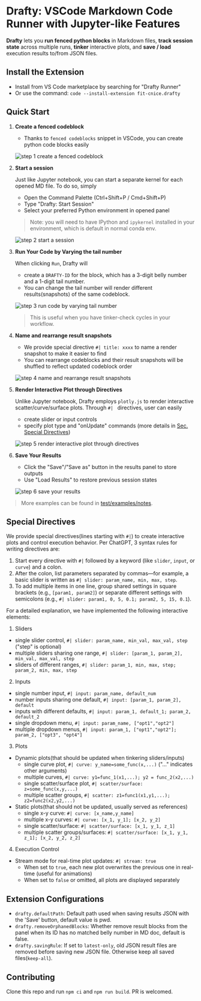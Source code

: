 # Drafty: VSCode Markdown Code Runner with Jupyter-like Features

**Drafty** lets you **run fenced python blocks** in Markdown files, **track session state** across multiple runs, **tinker** interactive plots, and **save / load** execution results to/from JSON files.

## Install the Extension

- Install from VS Code marketplace by searching for "Drafty Runner"
- Or use the command: `code --install-extension fit-cnice.drafty`

## Quick Start

1. **Create a fenced codeblock**

   - Thanks to `fenced codeblocks` snippet in VSCode, you can create python code blocks easily

   ![step 1 create a fenced codeblock](https://s3.gifyu.com/images/bSLo7.gif)

2. **Start a session**

   Just like Jupyter notebook, you can start a separate kernel for each opened MD file. To do so, simply

   - Open the Command Palette (Ctrl+Shift+P / Cmd+Shift+P)
   - Type "Drafty: Start Session"
   - Select your preferred Python environment in opened panel

   > Note: you will need to have IPython and `ipykernel` installed in your environment, which is default in normal conda env.

   ![step 2 start a session](https://s3.gifyu.com/images/bSLor.gif)

3. **Run Your Code by Varying the tail number**

   When clicking `Run`, Drafty will 
   - create a `DRAFTY-ID` for the block, which has a 3-digit belly number and a 1-digit tail number. 
   - You can change the tail number will render different results(snapshots) of the same codeblock. 

   ![step 3 run code by varying tail number](https://s3.gifyu.com/images/bSL1b.gif)

   > This is useful when you have tinker-check cycles in your workflow.

4. **Name and rearrange result snapshots**
   - We provide special directive `#| title: xxxx` to name a render snapshot to make it easier to find
   - You can rearrange codeblocks and their result snapshots will be shuffled to reflect updated codeblock order

   ![step 4 name and rearrange result snapshots](https://s3.gifyu.com/images/bSL15.gif)

5. **Render Interactive Plot through Directives**

   Unlike Jupyter notebook, Drafty employs `plotly.js` to render interactive scatter/curve/surface plots. Through `#| ` directives, user can easily 
   - create slider or input controls 
   - specify plot type and "onUpdate" commands (more details in [Sec. Special Directives](#special-directives))

   ![step 5 render interactive plot through directives](https://s3.gifyu.com/images/bSLB5.gif)

6. **Save Your Results**
   - Click the "Save"/"Save as" button in the results panel to store outputs
   - Use "Load Results" to restore previous session states

   ![step 6 save your results](https://s3.gifyu.com/images/bSLyQ.gif)

>More examples can be found in [test/examples/notes](./test/examples/notes/).

## Special Directives

We provide special directives(lines starting with `#|`) to create interactive plots and control execution behavior. Per ChatGPT, 3 syntax rules for writing directives are:

1. Start every directive with `#|` followed by a keyword (like `slider`, `input`, or `curve`) and a colon.  
2. After the colon, list parameters separated by commas—for example, a basic slider is written as `#| slider: param_name, min, max, step`.  
3. To add multiple items in one line, group shared settings in square brackets (e.g., `[param1, param2]`) or separate different settings with semicolons (e.g., `#| slider: param1, 0, 5, 0.1; param2, 5, 15, 0.1`).

For a detailed explanation, we have implemented the following interactive elements:

1. Sliders
- single slider control, `#| slider: param_name, min_val, max_val, step` ("step" is optional)
- multiple sliders sharing one range, `#| slider: [param_1, param_2], min_val, max_val, step`
- sliders of different ranges, `#| slider: param_1, min, max, step; param_2, min, max, step`

2. Inputs
- single number input, `#| input: param_name, default_num`
- number inputs sharing one default, `#| input: [param_1, param_2], default`
- inputs with different defaults, `#| input: param_1, default_1; param_2, default_2`
- single dropdown menu, `#| input: param_name, ["opt1","opt2"]`
- multiple dropdown menus, `#| input: param_1, ["opt1","opt2"]; param_2, ["opt3", "opt4"]`

3. Plots
+ Dynamic plots(that should be updated when tinkering sliders/inputs)
   - single curve plot, `#| curve: y_name=some_func(x,...)` ("..." indicates other arguments)
   - multiple curves, `#| curve: y1=func_1(x1,...); y2 = func_2(x2,...)`
   - single scatter/surface plot, `#| scatter/surface: z=some_func(x,y,...)` 
   - multiple scatter groups, `#| scatter: z1=func1(x1,y1,...); z2=func2(x2,y2,...)`
+ Static plots(that should not be updated, usually served as references)
   - single x-y curve: `#| curve: [x_name,y_name]`
   - multiple x-y curves: `#| curve: [x_1, y_1]; [x_2, y_2]`
   - single scatter/surface: `#| scatter/surface: [x_1, y_1, z_1]`
   - multiple scatter groups/surfaces: `#| scatter/surface: [x_1, y_1, z_1]; [x_2, y_2, z_2]`

4. Execution Control
- Stream mode for real-time plot updates: `#| stream: true` 
  - When set to `true`, each new plot overwrites the previous one in real-time (useful for animations)
  - When set to `false` or omitted, all plots are displayed separately

## Extension Configurations

- `drafty.defaultPath`: Default path used when saving results JSON with the 'Save' button, default value is pwd.
- `drafty.removeOrphanedBlocks`: Whether remove result blocks from the panel when its ID has no matched belly number in MD doc, default is false.
- `drafty.savingRule`: If set to `latest-only`, old JSON result files are removed before saving new JSON file. Otherwise keep all saved files(`keep-all`).

## Contributing

Clone this repo and run `npm ci` and `npm run build`. PR is welcomed.
